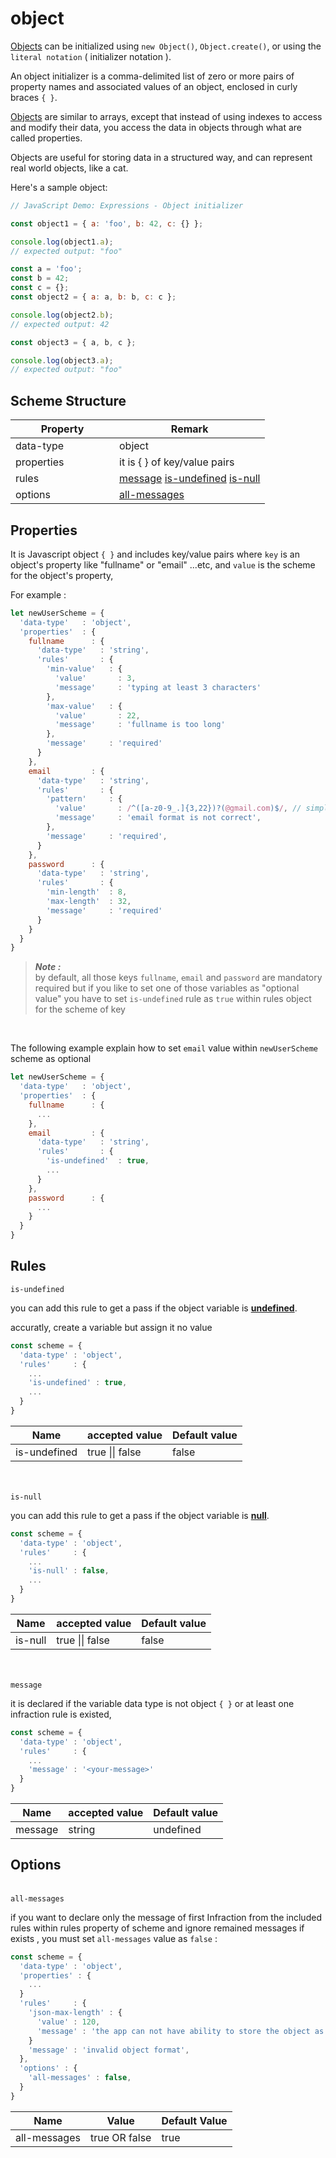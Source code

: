 
<!-- "{"next_page":{"pathname":"/data-types/array","title":"Array Data Type"},"prev_page":{"pathname":"/data-types/string","title":"String Data Type"},"github_url":"/en/data-types/object.md"}" -->

# object

[Objects](https://developer.mozilla.org/en-US/docs/Web/JavaScript/Reference/Operators/Object_initializer) can be initialized using `new Object()`, `Object.create()`, or using the `literal notation` ( initializer notation ).

An object initializer is a comma-delimited list of zero or more pairs of property names and associated values of an object, enclosed in curly braces `{ }`.

[Objects](https://www.freecodecamp.org/learn/javascript-algorithms-and-data-structures/basic-javascript/build-javascript-objects) are similar to arrays, except that instead of using indexes to access and modify their data, you access the data in objects through what are called properties.

Objects are useful for storing data in a structured way, and can represent real world objects, like a cat.

Here's a sample object:

```js
// JavaScript Demo: Expressions - Object initializer

const object1 = { a: 'foo', b: 42, c: {} };

console.log(object1.a);
// expected output: "foo"

const a = 'foo';
const b = 42;
const c = {};
const object2 = { a: a, b: b, c: c };

console.log(object2.b);
// expected output: 42

const object3 = { a, b, c };

console.log(object3.a);
// expected output: "foo"

```

## Scheme Structure

<!-- 'required-properties' , 'conditionals' , 'one-of-them' -->

<table>
  <thead><tr><th style="width: 150px;">Property</th><th>Remark</th></tr></thead>
  <tbody>
    <tr><td>data-type</td><td>object</td></tr>
    <tr><td>properties</td><td>it is { } of key/value pairs</td></tr>
    <tr><td>rules</td><td>
      <a href="#message"  class="a-tag-role-name">message</a>
      <a href="#is-undefined"  class="a-tag-role-name">is-undefined</a>
      <a href="#is-null"  class="a-tag-role-name">is-null</a>
    </td></tr>
    <tr><td>options</td><td><a href="#all-messages"  class="a-tag-role-name">all-messages</a></td></tr>
  </tbody>
</table>


## Properties

It is Javascript object `{ }` and includes key/value pairs where `key` is an object's property like "fullname" or "email"  ...etc, and `value` is the scheme for the object's property,

For example :

```js
let newUserScheme = {
  'data-type'   : 'object',
  'properties'  : {
    fullname      : {
      'data-type'   : 'string',
      'rules'       : {
        'min-value'   : {
          'value'       : 3,
          'message'     : 'typing at least 3 characters'
        },
        'max-value'   : {
          'value'       : 22,
          'message'     : 'fullname is too long'
        },
        'message'     : 'required'
      }
    },
    email         : {
      'data-type'   : 'string',
      'rules'       : {
        'pattern'     : {
          'value'       : /^([a-z0-9_.]{3,22})?(@gmail.com)$/, // simple gmail pattren
          'message'     : 'email format is not correct',
        },
        'message'     : 'required',
      }
    },
    password      : {
      'data-type'   : 'string',
      'rules'       : {
        'min-length'  : 8,
        'max-length'  : 32,
        'message'     : 'required'
      }
    }
  }
}

```

> **_Note :_**<br/>by default, all those keys `fullname`, `email` and `password` are mandatory required but if you like to set one of those variables as "optional value" you have to set `is-undefined` rule as `true` within rules object for the scheme of key

<br/> 

The following example explain how to set `email` value within `newUserScheme` scheme as optional

```js
let newUserScheme = {
  'data-type'   : 'object',
  'properties'  : {
    fullname      : {
      ...
    },
    email         : {
      'data-type'   : 'string',
      'rules'       : {
        'is-undefined'  : true,
        ...
      }
    },
    password      : {
      ...
    }
  }
}
```

## Rules

<code rule-name id='is-undefined'>is-undefined</code>

you can add this rule to get a pass if the object variable is [**undefined**](https://developer.mozilla.org/en-US/docs/Glossary/undefined).

accuratly, create a variable but assign it no value

```js
const scheme = {
  'data-type' : 'object',
  'rules'     : {
    ...
    'is-undefined' : true,
    ...
  }
}

```
<table>
  <thead>
    <tr>
      <th>Name</th>
      <th>accepted value</th>
      <th>Default value</th>
    </tr>
  </thead>
  <tbody>
    <tr>
      <td>is-undefined</td>
      <td>true || false</td>
      <td>false</td>
    </tr>
  </tbody>
</table>

<br/><br/>
<code rule-name id='is-null'>is-null</code>

you can add this rule to get a pass if the object variable is [**null**](https://developer.mozilla.org/en-US/docs/Web/JavaScript/Reference/Global_Objects/null).


```js
const scheme = {
  'data-type' : 'object',
  'rules'     : {
    ...
    'is-null' : false,
    ...
  }
}

```
<table>
  <thead>
    <tr>
      <th>Name</th>
      <th>accepted value</th>
      <th>Default value</th>
    </tr>
  </thead>
  <tbody>
    <tr>
      <td>is-null</td>
      <td>true || false</td>
      <td>false</td>
    </tr>
  </tbody>
</table>

<br/><br/>
<code rule-name id='message'>message</code>

it is declared if the variable data type is not object `{ }` or at least one infraction rule is existed,

```js
const scheme = {
  'data-type' : 'object',
  'rules'     : {
    ...
    'message' : '<your-message>'
  }
}

```
<table>
  <thead>
    <tr>
      <th>Name</th>
      <th>accepted value</th>
      <th>Default value</th>
    </tr>
  </thead>
  <tbody>
    <tr>
      <td>message</td>
      <td>string</td>
      <td>undefined</td>
    </tr>
  </tbody>
</table>

## Options

<br/>
<code rule-name id=all-messages>all-messages</code>

if you want to declare only the message of first Infraction from the included rules within rules property of scheme and ignore remained messages if exists , you must set `all-messages` value as `false` :

```js
const scheme = {
  'data-type' : 'object',
  'properties' : {
    ...
  }
  'rules'     : {
    'json-max-length' : {
      'value' : 120,
      'message' : 'the app can not have ability to store the object as JSON'
    }
    'message' : 'invalid object format',
  },
  'options' : {
    'all-messages' : false,
  }
}
```
<table>
  <thead><tr><th>Name</th><th>Value</th><th>Default Value</th></tr></thead>
  <tbody><tr><td>all-messages</td><td>true OR false</td><td>true</td></tr></tbody>
</table>